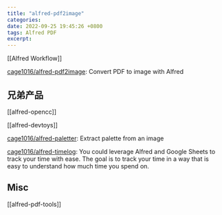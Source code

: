 ```yaml
---
title: "alfred-pdf2image"
categories: 
date: 2022-09-25 19:45:26 +0800
tags: Alfred PDF
excerpt: 
---
```


[[Alfred Workflow]]

[cage1016/alfred-pdf2image](https://github.com/cage1016/alfred-pdf2image): Convert PDF to image with Alfred


## 兄弟产品

[[alfred-opencc]]

[[alfred-devtoys]]

[cage1016/alfred-paletter](https://github.com/cage1016/alfred-paletter): Extract palette from an image

[cage1016/alfred-timelog](https://github.com/cage1016/alfred-timelog): You could leverage Alfred and Google Sheets to track your time with ease. The goal is to track your time in a way that is easy to understand how much time you spend on.


## Misc

[[alfred-pdf-tools]]




